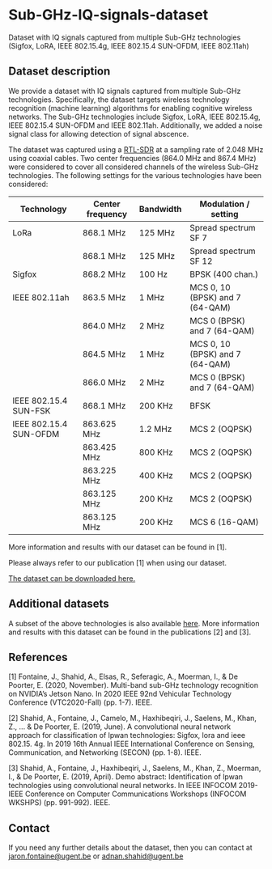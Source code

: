 # Sub-GHz-IQ-signals-dataset
Dataset with IQ signals captured from multiple Sub-GHz technologies (Sigfox, LoRA, IEEE 802.15.4g, IEEE 802.15.4 SUN-OFDM, IEEE 802.11ah)


## Dataset description

We provide a dataset with IQ signals captured from multiple Sub-GHz technologies. Specifically, the dataset targets wireless technology recognition (machine learning) algorithms for enabling cognitive wireless networks. The Sub-GHz technologies include Sigfox, LoRA, IEEE 802.15.4g, IEEE 802.15.4 SUN-OFDM and IEEE 802.11ah. Additionally, we added a noise signal class for allowing detection of signal abscence.  

The dataset was captured using a [RTL-SDR](https://www.rtl-sdr.com/) at a sampling rate of 2.048 MHz using coaxial cables. Two center frequencies (864.0 MHz and 867.4 MHz) were considered to cover all considered channels of the wireless Sub-GHz technologies. The following settings for the various technologies have been considered:

| Technology             | Center frequency    | Bandwidth | Modulation / setting                  | 
| --------               | --------            | --------  | --------                              |
| LoRa                   | 868.1 MHz           | 125 MHz   | Spread spectrum SF 7                  |
|                        | 868.1 MHz           | 125 MHz   | Spread spectrum SF 12                 |
| Sigfox                 | 868.2 MHz           | 100 Hz    | BPSK (400 chan.)                      |
| IEEE 802.11ah          | 863.5 MHz           | 1 MHz     | MCS 0, 10 (BPSK) and 7 (64-QAM)       |
|                        | 864.0 MHz           | 2 MHz     | MCS 0 (BPSK) and 7 (64-QAM)           |
|                        | 864.5 MHz           | 1 MHz     | MCS 0, 10 (BPSK) and 7 (64-QAM)       |
|                        | 866.0 MHz           | 2 MHz     | MCS 0 (BPSK) and 7 (64-QAM)           |
| IEEE 802.15.4 SUN-FSK  | 868.1 MHz           | 200 KHz   | BFSK                                  |
| IEEE 802.15.4 SUN-OFDM | 863.625 MHz         | 1.2 MHz   | MCS 2 (OQPSK)                         |
|                        | 863.425 MHz         | 800 KHz   | MCS 2 (OQPSK)                         |
|                        | 863.225 MHz         | 400 KHz   | MCS 2 (OQPSK)                         |
|                        | 863.125 MHz         | 200 KHz   | MCS 2 (OQPSK)                         |
|                        | 863.125 MHz         | 200 KHz   | MCS 6 (16-QAM)                        |

More information and results with our dataset can be found in [1].

Please always refer to our publication [1] when using our dataset.

[The dataset can be downloaded here.](https://cloud.ilabt.imec.be/index.php/s/bqXtdp9QsfXLbb3)

## Additional datasets
A subset of the above technologies is also available [here](https://drive.google.com/drive/u/1/folders/1lggEuJpGReQ3xnefS6WF316_xQrU5siz). More information and results with this dataset can be found in the publications [2] and [3].

## References
[1] Fontaine, J., Shahid, A., Elsas, R., Seferagic, A., Moerman, I., & De Poorter, E. (2020, November). Multi-band sub-GHz technology recognition on NVIDIA’s Jetson Nano. In 2020 IEEE 92nd Vehicular Technology Conference (VTC2020-Fall) (pp. 1-7). IEEE.

[2] Shahid, A., Fontaine, J., Camelo, M., Haxhibeqiri, J., Saelens, M., Khan, Z., ... & De Poorter, E. (2019, June). A convolutional neural network approach for classification of lpwan technologies: Sigfox, lora and ieee 802.15. 4g. In 2019 16th Annual IEEE International Conference on Sensing, Communication, and Networking (SECON) (pp. 1-8). IEEE.

[3] Shahid, A., Fontaine, J., Haxhibeqiri, J., Saelens, M., Khan, Z., Moerman, I., & De Poorter, E. (2019, April). Demo abstract: Identification of lpwan technologies using convolutional neural networks. In IEEE INFOCOM 2019-IEEE Conference on Computer Communications Workshops (INFOCOM WKSHPS) (pp. 991-992). IEEE.

## Contact
If you need any further details about the dataset, then you can contact at jaron.fontaine@ugent.be or adnan.shahid@ugent.be


